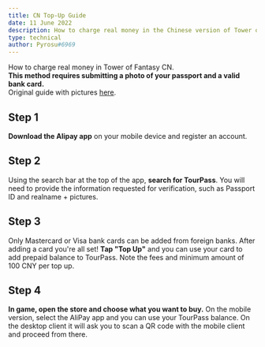 ```yaml
---
title: CN Top-Up Guide
date: 11 June 2022
description: How to charge real money in the Chinese version of Tower of Fantasy.
type: technical
author: Pyrosu#6969
---
```


How to charge real money in Tower of Fantasy CN.  
**This method requires submitting a photo of your passport and a valid bank card.**  
Original guide with pictures [here](https://docs.google.com/document/d/1agKyaulGQ5Glsz4schNhVLFsdzMUec8YH56lH5mRAzE/edit).

## Step 1
**Download the Alipay app** on your mobile device and register an account.

## Step 2
Using the search bar at the top of the app, **search for TourPass**. You will need to provide the information requested for verification, such as Passport ID and realname + pictures.

## Step 3
Only Mastercard or Visa bank cards can be added from foreign banks. After adding a card you're all set! **Tap "Top Up"** and you can use your card to add prepaid balance to TourPass. Note the fees and minimum amount of 100 CNY per top up.

## Step 4
**In game, open the store and choose what you want to buy.** On the mobile version, select the AliPay app and you can use your TourPass balance. On the desktop client it will ask you to scan a QR code with the mobile client and proceed from there.